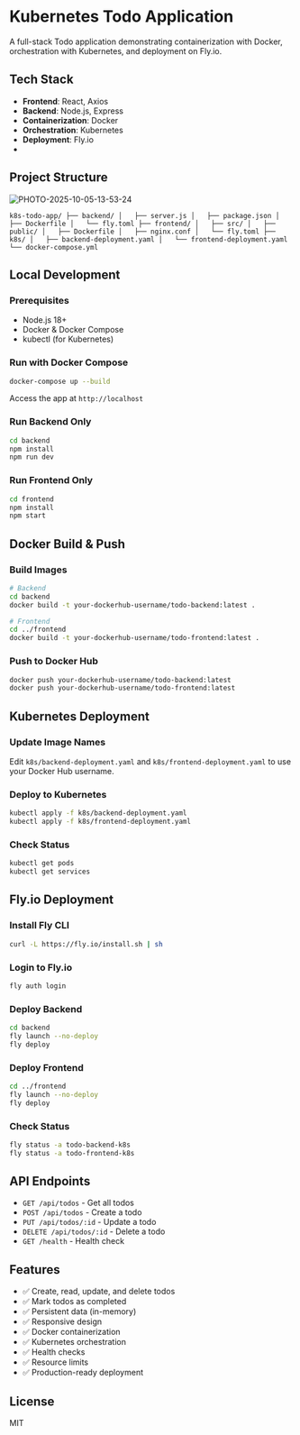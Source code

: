 # Kubernetes Todo Application

A full-stack Todo application demonstrating containerization with Docker, orchestration with Kubernetes, and deployment on Fly.io.

## Tech Stack

- **Frontend**: React, Axios
- **Backend**: Node.js, Express
- **Containerization**: Docker
- **Orchestration**: Kubernetes
- **Deployment**: Fly.io
- 

## Project Structure
![PHOTO-2025-10-05-13-53-24](https://github.com/user-attachments/assets/6bca9754-42e0-48b9-9563-257518e81b95)


``
k8s-todo-app/
├── backend/
│   ├── server.js
│   ├── package.json
│   ├── Dockerfile
│   └── fly.toml
├── frontend/
│   ├── src/
│   ├── public/
│   ├── Dockerfile
│   ├── nginx.conf
│   └── fly.toml
├── k8s/
│   ├── backend-deployment.yaml
│   └── frontend-deployment.yaml
└── docker-compose.yml
``

## Local Development

### Prerequisites
- Node.js 18+
- Docker & Docker Compose
- kubectl (for Kubernetes)

### Run with Docker Compose

```bash
docker-compose up --build
```

Access the app at `http://localhost`

### Run Backend Only

```bash
cd backend
npm install
npm run dev
```

### Run Frontend Only

```bash
cd frontend
npm install
npm start
```

## Docker Build & Push

### Build Images

```bash
# Backend
cd backend
docker build -t your-dockerhub-username/todo-backend:latest .

# Frontend
cd ../frontend
docker build -t your-dockerhub-username/todo-frontend:latest .
```

### Push to Docker Hub

```bash
docker push your-dockerhub-username/todo-backend:latest
docker push your-dockerhub-username/todo-frontend:latest
```

## Kubernetes Deployment

### Update Image Names

Edit `k8s/backend-deployment.yaml` and `k8s/frontend-deployment.yaml` to use your Docker Hub username.

### Deploy to Kubernetes

```bash
kubectl apply -f k8s/backend-deployment.yaml
kubectl apply -f k8s/frontend-deployment.yaml
```

### Check Status

```bash
kubectl get pods
kubectl get services
```

## Fly.io Deployment

### Install Fly CLI

```bash
curl -L https://fly.io/install.sh | sh
```

### Login to Fly.io

```bash
fly auth login
```

### Deploy Backend

```bash
cd backend
fly launch --no-deploy
fly deploy
```

### Deploy Frontend

```bash
cd ../frontend
fly launch --no-deploy
fly deploy
```

### Check Status

```bash
fly status -a todo-backend-k8s
fly status -a todo-frontend-k8s
```

## API Endpoints

- `GET /api/todos` - Get all todos
- `POST /api/todos` - Create a todo
- `PUT /api/todos/:id` - Update a todo
- `DELETE /api/todos/:id` - Delete a todo
- `GET /health` - Health check

## Features

- ✅ Create, read, update, and delete todos
- ✅ Mark todos as completed
- ✅ Persistent data (in-memory)
- ✅ Responsive design
- ✅ Docker containerization
- ✅ Kubernetes orchestration
- ✅ Health checks
- ✅ Resource limits
- ✅ Production-ready deployment

## License

MIT
